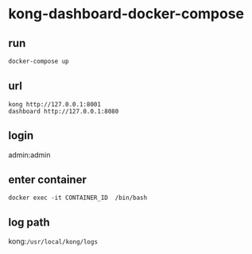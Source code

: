 # kong-dashboard-docker-compose
## run
```bash
docker-compose up
```
## url
```
kong http://127.0.0.1:8001
dashboard http://127.0.0.1:8080
```

## login
admin:admin

## enter container
`docker exec -it CONTAINER_ID  /bin/bash`

## log path
kong:`/usr/local/kong/logs`